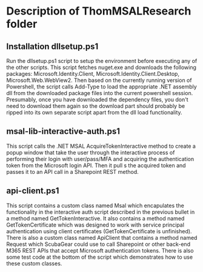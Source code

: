 # Description of ThomMSALResearch folder

## Installation dllsetup.ps1

Run the dllsetup.ps1 script to setup the environment before executing any of the other scripts. This script fetches nuget.exe and downloads the following packages: Microsoft.Identity.Client, Microsoft.Identity.Client.Desktop, Microsoft.Web.WebView2. Then based on the currently running version of Powershell, the script calls Add-Type to load the appropriate .NET assembly dll from the downloaded package files into the current powershell session. Presumably, once you have downloaded the dependency files, you don't need to download them again so the download part should probably be ripped into its own separate script apart from the dll load functionality.

## msal-lib-interactive-auth.ps1

This script calls the .NET MSAL AcquireTokenInteractive method to create a popup window that take the user through the interactive process of performing their login with user/pass/MFA and acquiring the authentication token from the Microsoft login API. Then it pull s the acquired token and passes it to an API call in a Sharepoint REST method.

## api-client.ps1

This script contains a custom class named Msal which encapulates the functionality in the interactive auth script described in the previous bullet in a method named GetTokenInteractive. It also contains a method named GetTokenCertificate which was designed to work with service principal authentication using client certificates (GetTokenCertificate is unfinished). There is also a custom class named ApiClient that contains a method named Request which ScubaGear could use to call Sharepoint or other back-end M365 REST APIs that accept Microsoft authentication tokens. There is also some test code at the bottom of the script which demonstrates how to use these custom classes.
